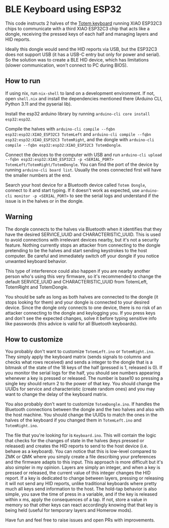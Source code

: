 # BLE Keyboard using ESP32

This code instructs 2 halves of the [Totem keyboard](https://github.com/GEIGEIGEIST/TOTEM) running XIAO ESP32C3 chips to communicate with a third XIAO ESP32C3 chip that acts like a dongle, receiving the pressed keys of each half and managing layers and HID reports.

Ideally this dongle would send the HID reports via USB, but the ESP32C3 does not support USB (it has a USB-C entry but only for power and serial). So the solution was to create a BLE HID device, which has limitations (slower communication, won't connect to PC during BIOS). 

## How to run

If using nix, run `nix-shell` to land on a development environment. If not, open `shell.nix` and install the dependencies mentioned there (Arduino CLI, Python 3.11 and the pyserial lib).

Install the esp32 arduino library by running `arduino-cli core install esp32:esp32`.

Compile the halves with `arduino-cli compile --fqbn esp32:esp32:XIAO_ESP32C3 TotemLeft` and `arduino-cli compile --fqbn esp32:esp32:XIAO_ESP32C3 TotemRight`, and the dongle with `arduino-cli compile --fqbn esp32:esp32:XIAO_ESP32C3 TotemDongle`.

Connect the devices to the computer with USB and run `arduino-cli upload --fqbn esp32:esp32:XIAO_ESP32C3 -p <SERIAL_PORT> TotemLeft/TotemRight/TotemDongle`. You can find the port of the device by running `arduino-cli board list`. Usually the ones connected first will have the smaller numbers at the end.

Search your host device for a Bluetooth device called `Totem Dongle`, connect to it and start typing. If it doesn't work as expected, use `arduino-cli monitor -p <SERIAL_PORT>` to see the serial logs and understand if the issue is in the halves or in the dongle.

## Warning

The dongle connects to the halves via Bluetooth when it identifies that they have the desired SERVICE_UUID and CHARACTERISTIC_UUID. This is used to avoid connections with irrelevant devices nearby, but it's not a security feature. Nothing currently stops an attacker from connecting to the dongle pretending to be the halves and start sending keystrokes to the host computer. Be careful and immediately switch off your dongle if you notice unwanted keyboard behavior.

This type of interference could also happen if you are nearby another person who's using this very firmware, so it's recommended to change the default SERVICE_UUID and CHARACTERISTIC_UUID from TotemLeft, TotemRight and TotemDongle.

You should be safe as long as both halves are connected to the dongle (it stops looking for them) and your dongle is connected to your desired device. Since the dongle only connects to one device, there is no risk of an attacker connecting to the dongle and keylogging you. If you press keys and don't see the expected changes, solve it before typing sensitive info like passwords (this advice is valid for all Bluetooth keyboards).

## How to customize

You probably don't want to customize `TotemLeft.ino` or `TotemRight.ino`. They simply apply the keyboard matrix (sends signals to columns and checks what rows received) and sends a integer to the dongle that is a bitmask of the state of the 18 keys of the half (pressed is 1, released is 0). If you monitor the serial logs for the half, you should see numbers appearing whenever a key is pressed or released. The number is base10 so pressing a single key should return 2 to the power of that key. You should change the UUIDs for service and characteristic (create random ones) and you may want to change the delay of the keyboard matrix.

You also probably don't want to customize `TotemDongle.ino`. If handles the Bluetooth connections between the dongle and the two halves and also with the host machine. You should change the UUIDs to match the ones in the halves of the keyboard if you changed them in `TotemLeft.ino` and `TotemRight.ino`.

The file that you're looking for is `Keyboard.ino`. This will contain the logic that checks for the changes of state in the halves (keys pressed or released) and creates the HID reports to send to the host device (i.e. behave as a keyboard). You can notice that this is low-level compared to ZMK or QMK where you simply create a file describing your preferences and the firmware adapts to this input. This approach is more difficult but it's also simpler in my opinion. Layers are simply an integer, and when a key is pressed or released, the current value of this integer changes the HID report. If a key is dedicated to change between layers, pressing or releasing it will not send any HID reports, unlike traditional keyboards where pretty much all keys send information to the host. The hold-tap behavior is also simple, you save the time of press in a variable, and if the key is released within x ms, apply the consequences of a tap. If not, store a value in memory so that other keys can react accordingly knowing that that key is being held (useful for temporary layers and Homerow mods).

Have fun and feel free to raise issues and open PRs with improvements.

